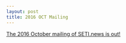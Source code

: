 ```yaml
---
layout: post
title: 2016 OCT Mailing
---
```


[The 2016 October mailing of SETI.news is out!](http://us6.campaign-archive1.com/?u=d896005c207438af0297357d5&id=d3b3e6800e) 
